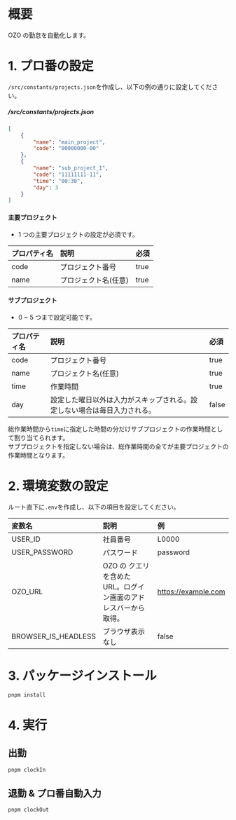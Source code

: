 # 概要

OZO の勤怠を自動化します。

# 1. プロ番の設定

`/src/constants/projects.json`を作成し、以下の例の通りに設定してください。

##### /src/constants/projects.json

```json
[
	{
		"name": "main_project",
		"code": "00000000-00"
	},
	{
		"name": "sub_project_1",
		"code": "11111111-11",
		"time": "00:30",
		"day": 3
	}
]
```

#### 主要プロジェクト

-   1 つの主要プロジェクトの設定が必須です。

| プロパティ名 | 説明                 | 必須 |
| :----------- | :------------------- | :--- |
| code         | プロジェクト番号     | true |
| name         | プロジェクト名(任意) | true |

#### サブプロジェクト

-   0 ~ 5 つまで設定可能です。

| プロパティ名 | 説明                                                                     | 必須  |
| :----------- | :----------------------------------------------------------------------- | :---- |
| code         | プロジェクト番号                                                         | true  |
| name         | プロジェクト名(任意)                                                     | true  |
| time         | 作業時間                                                                 | true  |
| day          | 設定した曜日以外は入力がスキップされる。設定しない場合は毎日入力される。 | false |

総作業時間から`time`に指定した時間の分だけサブプロジェクトの作業時間として割り当てられます。  
サブプロジェクトを指定しない場合は、総作業時間の全てが主要プロジェクトの作業時間となります。

# 2. 環境変数の設定

ルート直下に`.env`を作成し、以下の項目を設定してください。

| 変数名              | 説明                                                            | 例                  |
| :------------------ | :-------------------------------------------------------------- | :------------------ |
| USER_ID             | 社員番号                                                        | L0000               |
| USER_PASSWORD       | パスワード                                                      | password            |
| OZO_URL             | OZO の クエリを含めた URL。ログイン画面のアドレスバーから取得。 | https://example.com |
| BROWSER_IS_HEADLESS | ブラウザ表示なし                                                | false               |

# 3. パッケージインストール

```bash
pnpm install
```

# 4. 実行

## 出勤

```bash
pnpm clockIn
```

## 退勤 & プロ番自動入力

```bash
pnpm clockOut
```
